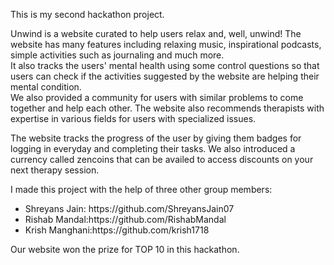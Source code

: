 This is my second hackathon project.
<br>
<p>
Unwind is a website curated to help users relax and, well, unwind! The website has many features including relaxing music, inspirational podcasts, simple activities such as journaling and much more. <br>
It also tracks the users' mental health using some control questions so that users can check if the activities suggested by the website are helping their mental condition.<br>
We also provided a community for users with similar problems to come together and help each other. The website also recommends therapists with expertise in various fields for users with specialized issues.
</p>
<p>The website tracks the progress of the user by giving them badges for logging in everyday and completing their tasks. We also introduced a currency called zencoins that can be availed to access discounts on your next therapy session.
</p>
<p>
I made this project with the help of three other group members:<br>
<ul>
<li>Shreyans Jain: https://github.com/ShreyansJain07<br>
<li>Rishab Mandal:https://github.com/RishabMandal<br>
<li>Krish Manghani:https://github.com/krish1718<br>
</ul>
</p>
<p>Our website won the prize for TOP 10 in this hackathon.
</p>
